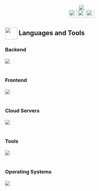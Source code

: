 <div align="center"> <img src="https://readme-typing-svg.herokuapp.com/?font=Josefin+Sans&weight=600&size=50&duration=3000&pause=500&color=4286DDFF&center=true&vCenter=true&random=false&width=800&height=80&lines=👋+Hello!+I'm+Kaled+Barraj;Welcome+to+my+Github!+🎉""/> </div>

<div align="center">
  <a href="https://in.linkedin.com/in/kaled-barraj">
    <img src="https://img.shields.io/badge/Linkedin-0A66C2?style=flat&logo=linkedin&logoColor=FFFFFF&logoSize=auto" height="25"/></a> 
  <a href="mailto:kaledbarraj@gmail.com">
    <img src="https://img.shields.io/badge/Gmail-EA4335?style=flat&logo=gmail&logoColor=white" height="25"/></a> 
  <img src="https://visitor-badge.laobi.icu/badge?page_id=KBarraj.KBarraj" height="25"/>
</div>

<h2 align="left"> <img align="center" src="https://media.giphy.com/media/ZjJt7TTkHO2xKbkq2y/giphy.gif" height="40" width="40"/> Languages and Tools </h2>

<h3 align="left">
  Backend <br/><br/>
  <img align="left" src="https://skillicons.dev/icons?i=cpp,c,py,java,haskell&theme=dark&perline=15"/> <br/><br/><br/>
  Frontend <br/><br/>
  <img align="left" src="https://skillicons.dev/icons?i=javascript,html,css&theme=dark&perline=15"/> <br/><br/><br/>
  Cloud Servers <br/><br/>
  <img align="left" src="https://skillicons.dev/icons?i=gcp&=dark&perline=15"/> <br/><br/><br/>
  Tools <br/><br/>
  <img align="left" src="https://skillicons.dev/icons?i=vscode,github,git,gitlab,githubactions,vim,md,r,neovim&theme=dark&perline=15"/> <br/><br/><br/>
  Operating Systems <br/><br/>
  <img align="left" src="https://skillicons.dev/icons?i=apple,windows,linux,ubuntu&theme=dark&perline=15"/> <br/><br/><br/>
</h3>


<!--
<a href="https://linkedin.com/in/kaled-barraj">
  <img align="center" src="https://raw.githubusercontent.com/rahuldkjain/github-profile-readme-generator/master/src/images/icons/Social/linked-in-alt.svg" alt="kaledbarraj" height="30" width="40"/></a>
  
<!--
**KBarraj/KBarraj** is a ✨ _special_ ✨ repository because its `README.md` (this file) appears on your GitHub profile.
Here are some ideas to get you started:
- 🔭 I’m currently working on ...
- 🌱 I’m currently learning ...
- 👯 I’m looking to collaborate on ...
- 🤔 I’m looking for help with ...
- 💬 Ask me about ...
- 📫 How to reach me: ...
- 😄 Pronouns: ...
- ⚡ Fun fact: ...
-->
